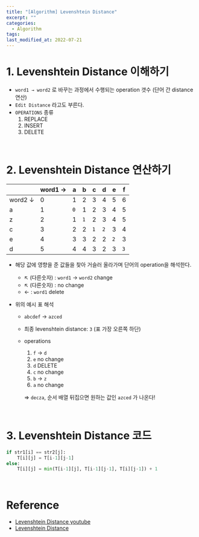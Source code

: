 ```yaml
---
title: "[Algorithm] Levenshtein Distance"
excerpt: ""
categories:
  - Algorithm
tags:
last_modified_at: 2022-07-21
---
```


# 1. Levenshtein Distance 이해하기

+ `word1 → word2` 로 바꾸는 과정에서 수행되는 operation 갯수 (단어 간 distance 연산)
+ `Edit Distance` 라고도 부른다.
+ `OPERATIONS` 종류 <br>
  1) REPLACE <br>
  2) INSERT <br>
  3) DELETE <br>
    
<br>

# 2. Levenshtein Distance 연산하기

|         | word1 → | a   | b   | c   | d   | e   | f   |
|---------|---------|-----|-----|-----|-----|-----|-----|
| word2 ↓ | 0       | 1   | 2   | 3   | 4   | 5   | 6   |
| a       | 1       | `0` | 1   | 2   | 3   | 4   | 5   |
| z       | 2       | 1   | `1` | 2   | 3   | 4   | 5   |
| c       | 3       | 2   | 2   | `1` | `2` | 3   | 4   |
| e       | 4       | 3   | 3   | 2   | 2   | `2` | 3   |
| d       | 5       | 4   | 4   | 3   | 2   | 3   | `3` |

+ 해당 값에 영향을 준 값들을 찾아 거슬러 올라가며 단어의 operation을 해석한다.
  + ↖︎ (다른숫자) : `word1` → `word2` change
  + ↖︎ (다른숫자) : no change
  + ← : `word1` delete

+ 위의 예시 표 해석
  + `abcdef` → `azced`
  + 최종 levenshtein distance: `3` (표 가장 오른쪽 하단)
  + operations <br>
    1) `f` → `d` <br>
    2) `e` no change <br>
    3) `d` DELETE <br>
    4) `c` no change <br>
    5) `b` → `z` <br>
    6) `a` no change
        
      ⇒ `decza`, 순서 배열 뒤집으면 원하는 값인 `azced` 가 나온다!
        
<br>

# 3. Levenshtein Distance 코드

```python
if str1[i] == str2[j]:
	T[i][j] = T[i-1][j-1]
else:
	T[i][j] = min(T[i-1][j], T[i-1][j-1], T[i][j-1]) + 1
```

<br>

# Reference

+ [Levenshtein Distance youtube](https://www.youtube.com/watch?v=We3YDTzNXEk)
+ [Levenshtein Distance](https://python-course.eu/applications-python/levenshtein-distance.php)
